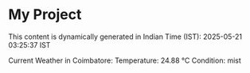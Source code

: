 # My Project

This content is dynamically generated in Indian Time (IST): 2025-05-21 03:25:37 IST


Current Weather in Coimbatore:
Temperature: 24.88 °C
Condition: mist
